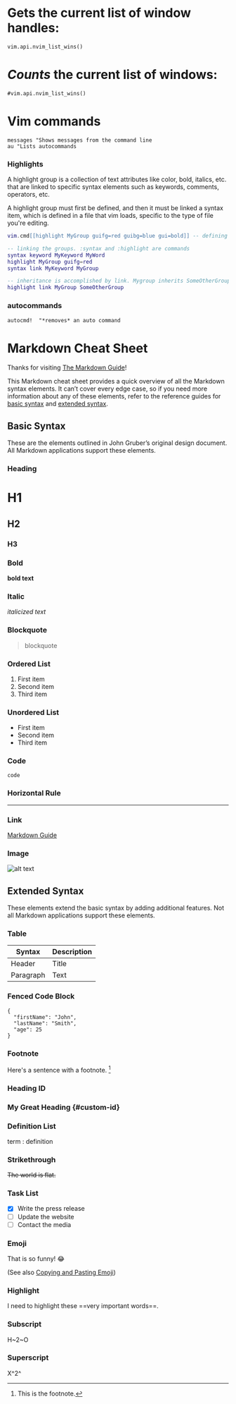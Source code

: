 

# Gets the current list of window handles:
`vim.api.nvim_list_wins()`

# *Counts* the current list of windows:
`#vim.api.nvim_list_wins()`

# Vim commands
```vim
messages "Shows messages from the command line
au "Lists autocommands
```

  


### Highlights 
A highlight group is a collection of text attributes like color, bold, italics, etc. that are linked to specific syntax elements such as keywords, comments, operators, etc.

A highlight group must first be defined, and then it must be linked a syntax item, which is defined in a file that vim loads, specific to the type of file you're editing. 

```lua
vim.cmd[[highlight MyGroup guifg=red guibg=blue gui=bold]] -- defining mygroup  

-- linking the groups. :syntax and :highlight are commands
syntax keyword MyKeyword MyWord
highlight MyGroup guifg=red
syntax link MyKeyword MyGroup

-- inheritance is accomplished by link. Mygroup inherits SomeOtherGroup attributes
highlight link MyGroup SomeOtherGroup 
```

### autocommands ###

```vim
autocmd!  "*removes* an auto command

```



























# Markdown Cheat Sheet

Thanks for visiting [The Markdown Guide](https://www.markdownguide.org)!

This Markdown cheat sheet provides a quick overview of all the Markdown syntax elements. It can’t cover every edge case, so if you need more information about any of these elements, refer to the reference guides for [basic syntax](https://www.markdownguide.org/basic-syntax/) and [extended syntax](https://www.markdownguide.org/extended-syntax/).

## Basic Syntax

These are the elements outlined in John Gruber’s original design document. All Markdown applications support these elements.

### Heading

# H1
## H2
### H3

### Bold

**bold text**

### Italic

*italicized text*

### Blockquote

> blockquote

### Ordered List

1. First item
2. Second item
3. Third item

### Unordered List

- First item
- Second item
- Third item

### Code

`code`

### Horizontal Rule

---

### Link

[Markdown Guide](https://www.markdownguide.org)

### Image

![alt text](https://www.markdownguide.org/assets/images/tux.png)

## Extended Syntax

These elements extend the basic syntax by adding additional features. Not all Markdown applications support these elements.

### Table

| Syntax | Description |
| ----------- | ----------- |
| Header | Title |
| Paragraph | Text |

### Fenced Code Block

```
{
  "firstName": "John",
  "lastName": "Smith",
  "age": 25
}
```

### Footnote

Here's a sentence with a footnote. [^1]

[^1]: This is the footnote.

### Heading ID

### My Great Heading {#custom-id}

### Definition List

term
: definition

### Strikethrough

~~The world is flat.~~

### Task List

- [x] Write the press release
- [ ] Update the website
- [ ] Contact the media

### Emoji

That is so funny! :joy:

(See also [Copying and Pasting Emoji](https://www.markdownguide.org/extended-syntax/#copying-and-pasting-emoji))

### Highlight

I need to highlight these ==very important words==.

### Subscript

H~2~O

### Superscript

X^2^
